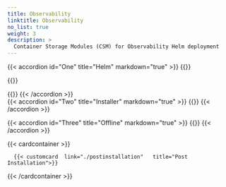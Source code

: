 ```yaml
---
title: Observability
linktitle: Observability 
no_list: true 
weight: 3
description: >
  Container Storage Modules (CSM) for Observability Helm deployment
--- 
```


{{< accordion id="One" title="Helm" markdown="true" >}} 
{{<include file="content/v2/getting-started/installation/helm/modules/observability/deployment/installation.md" suffix="1">}} 

{{<include file="content/v2/getting-started/installation/helm/modules/observability/deployment/driver/powerscale.md" suffix="2">}} 

{{<include file="content/v2/getting-started/installation/helm/modules/observability/deployment/configuration/configuration.md" suffix="3" hideIds="1,3,4,5,7">}} 
{{< /accordion >}}
<br> 
{{< accordion id="Two" title="Installer" markdown="true" >}} 
{{<include file="content/v2/getting-started/installation/helm/modules/observability/installer.md" suffix="4" hideIds="1,3">}}
{{< /accordion >}} 

{{< accordion id="Three" title="Offline" markdown="true" >}} 
{{<include file="content/v2/getting-started/installation/offline/observability.md" hideIds="1,2,4,5,7" suffix="5" Var="powerscale">}}
{{< /accordion >}}


{{< cardcontainer >}}

      {{< customcard  link="./postinstallation"   title="Post Installation">}} 

{{< /cardcontainer >}}
